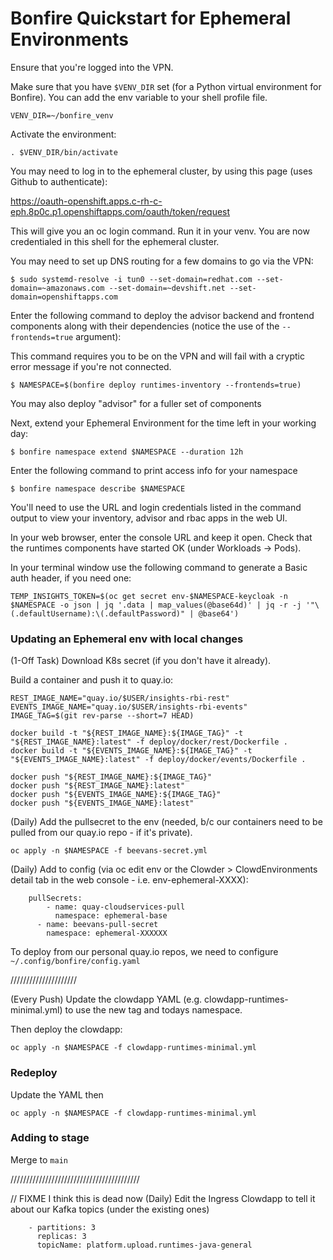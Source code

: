 # Bonfire Quickstart for Ephemeral Environments

Ensure that you're logged into the VPN.

Make sure that you have `$VENV_DIR` set (for a Python virtual environment for Bonfire).
You can add the env variable to your shell profile file.

```
VENV_DIR=~/bonfire_venv
```

Activate the environment:

```
. $VENV_DIR/bin/activate
```

You may need to log in to the ephemeral cluster, by using this page (uses Github to authenticate):

https://oauth-openshift.apps.c-rh-c-eph.8p0c.p1.openshiftapps.com/oauth/token/request

This will give you an oc login command. Run it in your venv.
You are now credentialed in this shell for the ephemeral cluster.

You may need to set up DNS routing for a few domains to go via the VPN:

```
$ sudo systemd-resolve -i tun0 --set-domain=redhat.com --set-domain=~amazonaws.com --set-domain=~devshift.net --set-domain=openshiftapps.com
```

Enter the following command to deploy the advisor backend and frontend components along with their dependencies (notice the use of the `--frontends=true` argument):

This command requires you to be on the VPN and will fail with a cryptic error message if you're not connected.

```
$ NAMESPACE=$(bonfire deploy runtimes-inventory --frontends=true)
```

You may also deploy "advisor" for a fuller set of components

Next, extend your Ephemeral Environment for the time left in your working day:

```
$ bonfire namespace extend $NAMESPACE --duration 12h
```

Enter the following command to print access info for your namespace

```
$ bonfire namespace describe $NAMESPACE
```

You'll need to use the URL and login credentials listed in the command output to view your inventory, advisor and rbac apps in the web UI.

In your web browser, enter the console URL and keep it open. Check that the runtimes components have started OK (under Workloads -> Pods).

In your terminal window use the following command to generate a Basic auth header, if you need one:

```
TEMP_INSIGHTS_TOKEN=$(oc get secret env-$NAMESPACE-keycloak -n $NAMESPACE -o json | jq '.data | map_values(@base64d)' | jq -r -j '"\(.defaultUsername):\(.defaultPassword)" | @base64')
```

### Updating an Ephemeral env with local changes

(1-Off Task) Download K8s secret (if you don't have it already).

Build a container and push it to quay.io:

```
REST_IMAGE_NAME="quay.io/$USER/insights-rbi-rest"
EVENTS_IMAGE_NAME="quay.io/$USER/insights-rbi-events"
IMAGE_TAG=$(git rev-parse --short=7 HEAD)

docker build -t "${REST_IMAGE_NAME}:${IMAGE_TAG}" -t "${REST_IMAGE_NAME}:latest" -f deploy/docker/rest/Dockerfile .
docker build -t "${EVENTS_IMAGE_NAME}:${IMAGE_TAG}" -t "${EVENTS_IMAGE_NAME}:latest" -f deploy/docker/events/Dockerfile .

docker push "${REST_IMAGE_NAME}:${IMAGE_TAG}"
docker push "${REST_IMAGE_NAME}:latest"
docker push "${EVENTS_IMAGE_NAME}:${IMAGE_TAG}"
docker push "${EVENTS_IMAGE_NAME}:latest"
```

(Daily) Add the pullsecret to the env (needed, b/c our containers need to be pulled from our quay.io repo - if it's private).

```
oc apply -n $NAMESPACE -f beevans-secret.yml
```

(Daily)
Add to config (via oc edit env or the Clowder > ClowdEnvironments detail tab in the web console - i.e. env-ephemeral-XXXX):

```
	pullSecrets:
	    - name: quay-cloudservices-pull
	      namespace: ephemeral-base
      - name: beevans-pull-secret
        namespace: ephemeral-XXXXXX
```

To deploy from our personal quay.io repos, we need to configure `~/.config/bonfire/config.yaml`




/////////////////////


(Every Push) Update the clowdapp YAML (e.g. clowdapp-runtimes-minimal.yml) to use the new tag and todays namespace.

Then deploy the clowdapp:

```
oc apply -n $NAMESPACE -f clowdapp-runtimes-minimal.yml
```

### Redeploy

Update the YAML then

```
oc apply -n $NAMESPACE -f clowdapp-runtimes-minimal.yml
```

### Adding to stage

Merge to `main`


/////////////////////////////////////////


// FIXME I think this is dead now
(Daily) Edit the Ingress Clowdapp to tell it about our Kafka topics (under the existing ones)

```
    - partitions: 3
      replicas: 3
      topicName: platform.upload.runtimes-java-general
```
